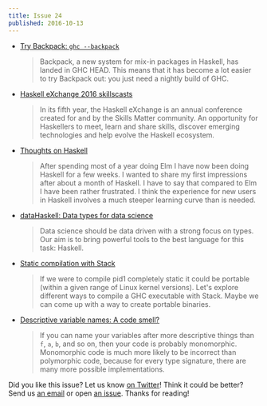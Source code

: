 ```yaml
---
title: Issue 24
published: 2016-10-13
---
```


-   [Try Backpack: `ghc --backpack`](http://blog.ezyang.com/2016/10/try-backpack-ghc-backpack/)

    > Backpack, a new system for mix-in packages in Haskell, has landed in GHC HEAD. This means that it has become a lot easier to try Backpack out: you just need a nightly build of GHC.

-   [Haskell eXchange 2016 skillscasts](https://skillsmatter.com/conferences/7276-haskell-exchange-2016#skillscasts)

    > In its fifth year, the Haskell eXchange is an annual conference created for and by the Skills Matter community. An opportunity for Haskellers to meet, learn and share skills, discover emerging technologies and help evolve the Haskell ecosystem.

-   [Thoughts on Haskell](http://get-finch.com/2016/09/26/thoughts_on_haskell.html)

    > After spending most of a year doing Elm I have now been doing Haskell for a few weeks. I wanted to share my first impressions after about a month of Haskell. I have to say that compared to Elm I have been rather frustrated. I think the experience for new users in Haskell involves a much steeper learning curve than is needed.

-   [dataHaskell: Data types for data science](http://www.datahaskell.org)

    > Data science should be data driven with a strong focus on types. Our aim is to bring powerful tools to the best language for this task: Haskell.

-   [Static compilation with Stack](https://www.fpcomplete.com/blog/2016/10/static-compilation-with-stack)

    > If we were to compile pid1 completely static it could be portable (within a given range of Linux kernel versions). Let's explore different ways to compile a GHC executable with Stack. Maybe we can come up with a way to create portable binaries.

-   [Descriptive variable names: A code smell?](http://degoes.net/articles/insufficiently-polymorphic)

    > If you can name your variables after more descriptive things than `f`, `a`, `b`, and so on, then your code is probably monomorphic. Monomorphic code is much more likely to be incorrect than polymorphic code, because for every type signature, there are many more possible implementations.

Did you like this issue?
Let us know [on Twitter](https://twitter.com/haskellweekly)!
Think it could be better?
Send us [an email](mailto:info@haskellweekly.news) or open [an issue](https://github.com/haskellweekly/haskellweekly.github.io/issues/new).
Thanks for reading!
